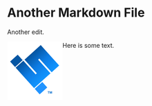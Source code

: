 # Another Markdown File

Another edit.

<img src="scuttle.png" style="float:left;"/>

Here is some text.

<p style="clear: both;"></p>
